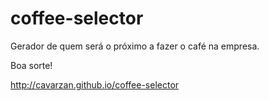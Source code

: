 coffee-selector
===============


Gerador de quem será o próximo a fazer o café na empresa.

Boa sorte!

http://cavarzan.github.io/coffee-selector
